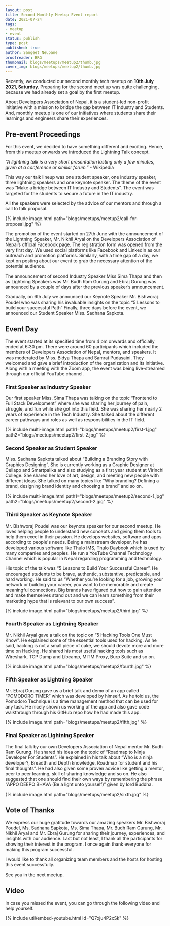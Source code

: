 ```yaml
---
layout: post
title: Second Monthly Meetup Event report
date: 2021-07-24
tags:
- meetup
- event
status: publish
type: post
published: true
author: Sangeet Neupane
proofreader: BRG
thumbnail: blogs/meetups/meetup2/thumb.jpg
cover_img: blogs/meetups/meetup2/thumb.jpg
---
```


Recently, we conducted our second monthly tech meetup on __10th July 2021, Saturday__. Preparing for the second meet up was quite challenging, because we had already set a goal by the first meetup.

About Developers Association of Nepal, it is a student-led non-profit initiative with a mission to bridge the gap between IT Industry and Students. And, monthly meetup is one of our initiatives where students share their learnings and engineers share their experiences.

## Pre-event Proceedings

For this event, we decided to have something different and exciting. Hence, from this meetup onwards we introduced the Lightning Talk concept.

_“A lightning talk is a very short presentation lasting only a few minutes, given at a conference or similar forum.”_ - Wikipedia

This way our talk lineup was one student speaker, one industry speaker, three lightning speakers and one keynote speaker. The theme of the event was “Make a bridge between IT Industry and Students”. The event was targeted for the students to secure a future in the IT industry.

All the speakers were selected by the advice of our mentors and through a call to talk proposal.

{% include image.html path="blogs/meetups/meetup2/call-for-proposal.jpg" %}

The promotion of the event started on 27th June with the announcement of the Lightning Speaker, Mr. Nikhil Aryal on the Developers Association of Nepal’s official Facebook page. The registration form was opened from the very first day. We used social platforms like Facebook and LinkedIn as our outreach and promotion platforms. Similarly, with a time gap of a day, we kept on posting about our event to grab the necessary attention of the potential audience.

The announcement of second Industry Speaker Miss Sima Thapa and then as Lightning Speakers was Mr. Budh Ram Gurung and Ebraj Gurung was announced by a couple of days after the previous speaker’s announcement.

Gradually, on 6th July we announced our Keynote Speaker Mr. Bishworaj Poudel who was sharing his invaluable insights on the topic “5 Lessons to build your successful Path” Finally, three days before the event, we announced our Student Speaker Miss. Sadhana Sapkota.

## Event Day

The event started at its specified time from 4 pm onwards and officially ended at 6:30 pm. There were around 60 participants which included the members of Developers Association of Nepal, mentors, and speakers. It was moderated by Miss. Bidya Thapa and Samrat Pudasaini. They welcomed and gave a brief introduction of the organization and its initiative. Along with a meeting with the Zoom app, the event was being live-streamed through our official YouTube channel.

### First Speaker as Industry Speaker

Our first speaker Miss. Sima Thapa was talking on the topic “Frontend to Full Stack Development” where she was sharing her journey of pain, struggle, and fun while she got into this field. She was sharing her nearly 2 years of experience in the Tech Industry. She talked about the different career pathways and roles as well as responsibilities in the IT field.

{% include multi-image.html
    path1="blogs/meetups/meetup2/first-1.jpg"
    path2="blogs/meetups/meetup2/first-2.jpg"
%}

### Second Speaker as Student Speaker

Miss. Sadhana Sapkota talked about “Building a Branding Story with Graphics Designing”. She is currently working as a Graphic Designer at Cellapp and Smartpalika and also studying as a first year student at Virinchi College. She shared her love of art, design, and meeting new people with different ideas. She talked on many topics like “Why branding? Defining a brand, designing brand identity and choosing a brand” and so on.

{% include multi-image.html
    path1="blogs/meetups/meetup2/second-1.jpg"
    path2="blogs/meetups/meetup2/second-2.jpg"
%}

### Third Speaker as Keynote Speaker

Mr. Bishworaj Poudel was our keynote speaker for our second meetup. He loves helping people to understand new concepts and giving them tools to help them excel in their passion. He develops websites, software and apps according to people's needs. Being a mainstream developer, he has developed various software like Thulo IMS, Thulo Daybook which is used by many companies and peoples. He run a YouTube Channel Technology Channel which is popular in Nepal regarding programming and technology.

His topic of the talk was “5 Lessons to Build Your Successful Career”. He encouraged students to be brave, authentic, substantive, predictable, and hard working. He said to us “Whether you’re looking for a job, growing your network or building your career, you want to be memorable and create meaningful connections. Big brands have figured out how to gain attention and make themselves stand out and we can learn something from their marketing hype that is relevant to our own success”.

{% include image.html path="blogs/meetups/meetup2/third.jpg" %}

### Fourth Speaker as Lightning Speaker

Mr. Nikhil Aryal gave a talk on the topic on “5 Hacking Tools One Must Know”. He explained some of the essential tools used for hacking.  As he said, hacking is not a small piece of cake, we should devote more and more time on Hacking. He shared his most useful hacking tools such as Wireshark, TCP Dump and Libcamp, MITM Proxy, Burp Suite and so on.

{% include image.html path="blogs/meetups/meetup2/fourth.jpg" %}

### Fifth Speaker as Lightning Speaker

Mr. Ebraj Gurung gave us a brief talk and demo of an app called “POMODORO TIMER” which was developed by himself. As he told us, the Pomodoro Technique is a time management method that can be used for any task. He nicely shown us working of the app and also gave code walkthrough through his GitHub repo how he had made this app.

{% include image.html path="blogs/meetups/meetup2/fifth.jpg" %}

### Final Speaker as Lightning Speaker

The final talk by our own Developers Association of Nepal mentor Mr. Budh Ram Gurung. He shared his idea on the topic of “Roadmap to Ninja Developer For Students”. He explained in his talk about “Who is a ninja developer?, Breadth and Depth knowledge, Roadmap for student and his final thoughts”. He had also given some proven advice like getting a mentor, peer to peer learning, skill of sharing knowledge and so on. He also suggested that one should find their own ways by remembering the phrase “APPO DEEPO BHAVA (Be a light unto yourself)” given by lord Buddha.

{% include image.html path="blogs/meetups/meetup2/sixth.jpg" %}

## Vote of Thanks

We express our huge gratitude towards our amazing speakers Mr. Bishworaj Poudel, Ms. Sadhana Sapkota, Ms. Sima Thapa, Mr. Budh Ram Gurung, Mr. Nikhil Aryal and Mr. Ebraj Gurung for sharing their journey, experiences, and insights with our audience.
Last but not least, I thank all the participants for showing their interest in the program. I once again thank everyone for making this program successful.

I would like to thank all organizing team members and the hosts for hosting this event successfully.

See you in the next meetup.

## Video

In case you missed the event, you can go through the following video and help yourself.

{% include util/embed-youtube.html id="Q7xju4P2xSk" %}


